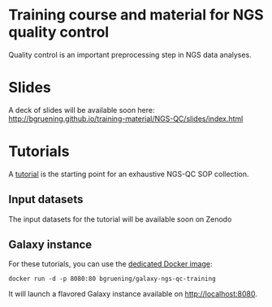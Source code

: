 Training course and material for NGS quality control
====

Quality control is an important preprocessing step in NGS data analyses.

# Slides

A deck of slides will be available soon here: http://bgruening.github.io/training-material/NGS-QC/slides/index.html

# Tutorials

A [tutorial](tutorial/qc_guide.md) is the starting point for an exhaustive NGS-QC SOP collection.

## Input datasets

The input datasets for the tutorial will be available soon on Zenodo

## Galaxy instance

For these tutorials, you can use the [dedicated Docker image](docker/README.md):

```
docker run -d -p 8080:80 bgruening/galaxy-ngs-qc-training
```

It will launch a flavored Galaxy instance available on
[http://localhost:8080](http://localhost:8080).
